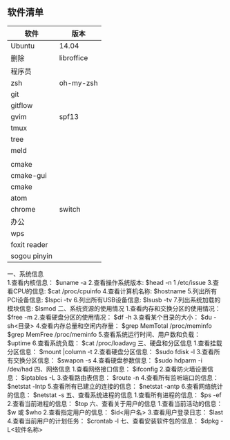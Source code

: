 ## 软件清单    
| 软件  |版本    |       
| ---|-----| 
Ubuntu|14.04     |  
删除| libroffice  |  |  
程序员|     
zsh | oh-my-zsh |  
 |  git|  |  
 |gitflow   |  |  
| gvim |spf13  |  
   | tmux |    |
 |tree	|
 |meld   |    
 |     |     |
|  cmake |  |   
|  cmake-gui |  |   
 |  cmake |  |   
 |atom    |   |
 |chrome| switch  |
 办公  |
 wps      |
 | foxit reader  |  
 |sogou pinyin |    | 
      




一、系统信息  
    1.查看内核信息：                                           $uname -a
    2.查看操作系统版本:                                      $head -n 1 /etc/issue
    3.查看CPU的信息:                                         $cat /proc/cpuinfo
    4.查看计算机名称:                                         $hostname
    5.列出所有PCI设备信息:                                $lspci -tv
    6.列出所有USB设备信息:                               $lsusb -tv
    7.列出系统加载的模块信息:                            $lsmod
二、系统资源的使用情况
    1.查看内存和交换分区的使用情况：              $free -m
    2.查看硬盘分区的使用情况：                         $df -h
    3.查看某个目录的大小：                                $du -sh<目录>
    4.查看内存总量和空闲内存量：                      $grep MemTotal /proc/meminfo
                                                                          $grep MemFree /proc/meminfo
    5.查看系统运行时间、用户数和负载：            $uptime
    6.查看系统负载：                                           $cat /proc/loadavg
三、硬盘和分区信息
    1.查看挂载分区信息：                                    $mount |column -t
    2.查看硬盘分区信息：                                    $sudo fdisk -l
    3.查看所有交换分区信息：                             $swapon -s
    4.查看硬盘参数信息：                                    $sudo hdparm -i /dev/had
四、网络信息
    1.查看网络接口信息：                                    $ifconfig
    2.查看防火墙设置信息：                                $iptables -L
    3.查看路由表信息：                                       $route -n
    4.查看所有监听端口的信息：                         $netstat -lntp
    5.查看所有已建立的连接的信息：                  $netstat -antp
    6.查看网络统计的信息：                                $netstat -s
五、查看系统进程的信息
    1.查看所有进程的信息：                                $ps -ef
    2.查看当前进程的信息：                                $top
六、查看关于用户的信息
    1.查看当前活动的信息：                                $w               或            $who
    2.查看指定用户的信息：                                $id<用户名>
    3.查看用户登录日志：                                   $last
    4.查看当前用户的计划任务：                         $crontab -l
七、查看安装软件包的信息：                             $dpkg -L<软件名称>
